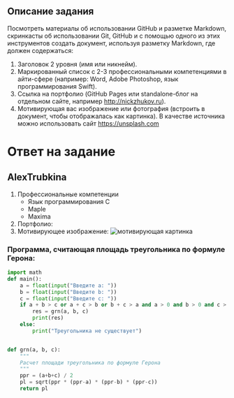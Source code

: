 ## Описание задания

Посмотреть материалы об использовании GitHub и разметке Markdown, скринкасты об использовании Git, GitHub и с помощью одного из этих инструментов создать документ, используя разметку Markdown, где должен содержаться:

1. Заголовок 2 уровня (имя или никнейм).
1. Маркированный список с 2-3 профессиональными компетенциями в айти-сфере (например: Word, Adobe Photoshop, язык программирования Swift).
1. Ссылка на портфолио (GitHub Pages или standalone-блог на отдельном сайте, например http://nickzhukov.ru).
1. Мотивирующая вас изображение или фотография (встроить в документ, чтобы отображалась как картинка). В качестве источника можно использовать сайт https://unsplash.com

# Ответ на задание

## AlexTrubkina

1. Профессиональные компетенции
    * Язык программирования C
    * Maple
    * Maxima
1. Портфолио: 
1. Мотивирующее изображение:
![мотивирующая картинка](https://images.unsplash.com/photo-1569596082827-c5e8990496cb?ixlib=rb-1.2.1&ixid=eyJhcHBfaWQiOjEyMDd9&auto=format&fit=crop&w=1868&q=80 "мотивирующее изображение")
### Программа, считающая площадь треугольника по формуле Герона:

```python
import math
def main():
    a = float(input("Введите а: "))
    b = float(input("Введите b: "))
    c = float(input("Введите с: "))
    if a + b > c or a + c > b or b + c > a and a > 0 and b > 0 and c > 0:
        res = grn(a, b, c)
        print(res)
    else: 
        print("Треугольника не существует")


def grn(a, b, c):
    """
    Расчет площади треугольника по формуле Герона
    """
    ppr = (a+b+c) / 2
    pl = sqrt(ppr * (ppr-a) * (ppr-b) * (ppr-c))
    return pl
```
